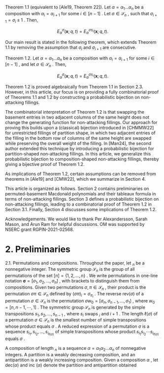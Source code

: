 Theorem 1.1 (equivalent to [Ale19, Theorem 22]). Let $\alpha = \alpha _ { 1 } \ldots \alpha _ { n }$ be a composition with $\alpha _ { i } = \alpha _ { i + 1 }$ for some $i \in [ n - 1 ]$ . Let $\sigma \in \mathcal S _ { n }$ , such that $\sigma _ { i + 1 } = \sigma _ { i } \pm 1$ . Then,

$$
E _ { \alpha } ^ { \sigma } ( \mathbf { x } ; q , t ) = E _ { \alpha } ^ { \sigma s _ { i } } ( \mathbf { x } ; q , t ) .
$$

Our main result is stated in the following theorem, which extends Theorem 1.1 by removing the assumption that $\sigma _ { i }$ and $\sigma _ { i + 1 }$ are consecutive.

Theorem 1.2. Let $\alpha = \alpha _ { 1 } \ldots \alpha _ { n }$ be a composition with $\alpha _ { i } = \alpha _ { i + 1 }$ for some $i \in [ n - 1 ]$ , and let $\sigma \in \mathcal S _ { n }$ . Then,

$$
E _ { \alpha } ^ { \sigma } ( \mathbf { x } ; q , t ) = E _ { \alpha } ^ { \sigma s _ { i } } ( \mathbf { x } ; q , t ) .
$$

Theorem 1.2 is proved algebraically from Theorem 1.1 in Section 2.3. However, in this article, our focus is on providing a fully combinatorial proof of Theorems 1.1 and 1.2 by constructing a probabilistic bijection on non-attacking fillings.

The combinatorial interpretation of Theorem 1.2 is that swapping the basement entries in two adjacent columns of the same height does not change the generating function for non-attacking fillings. Our approach for proving this builds upon a (classical) bijection introduced in [CHMMW22] for unrestricted fillings of partition shape, in which two adjacent entries of the filling in the bottom row of columns of the same height are swapped while preserving the overall weight of the filling. In [Man24], the second author extended this technique by introducing a probabilistic bijection for partition-shaped non-attacking fillings. In this article, we generalize this probabilistic bijection to composition-shaped non-attacking fillings, thereby giving a bijective proof of Theorem 1.2.

As implications of Theorem 1.2, certain assumptions can be removed from theorems in [Ale19] and [CMW22], which we summarize in Section 4.

This article is organized as follows. Section 2 contains preliminaries on permuted-basement Macdonald polynomials and their tableaux formula in terms of non-attacking fillings. Section 3 defines a probabilistic bijection on non-attacking fillings, leading to a combinatorial proof of Theorem 1.2 in Section 3.1. Finally, Section 4 discusses some implications of Theorem 1.2.

Acknowledgements. We would like to thank Per Alexandersson, Sarah Mason, and Arun Ram for helpful discussions. OM was supported by NSERC grant RGPIN-2021-02568.

# 2. Preliminaries

2.1. Permutations and compositions. Throughout the paper, let $_ n$ be a nonnegative integer. The symmetric group $\mathcal { S } _ { n }$ is the group of all permutations of the set $[ n ] = \{ 1 , 2 , \dots , n \}$ . We write permutations in one-line notation $\boldsymbol { \sigma } = [ \sigma _ { 1 } , \sigma _ { 2 } , \ldots , \sigma _ { n } ]$ , with brackets to distinguish them from compositions. Given two permutations $\sigma , \pi \in \mathcal S _ { n }$ , their product is the permutation $\sigma \pi \in \mathcal S _ { n }$ defined by $( \sigma { \pi } ) _ { i } = \sigma _ { { \pi } _ { i } }$ . The reverse $\mathsf { r e v } ( \sigma )$ of a permutation $\sigma \in \mathcal S _ { n }$ is the permutation $\sigma w _ { 0 } = [ \sigma _ { n } , \sigma _ { n - 1 } , . . . , \sigma _ { 1 } ]$ , where $w _ { 0 } = [ n , n - 1 , \cdots , 1 ]$ . The symmetric group $\mathcal { S } _ { n }$ is generated by the simple transpositions $s _ { 1 } , s _ { 2 } , \ldots , s _ { n - 1 }$ , where $s _ { i }$ swaps $_ i$ and $i + 1$ . The length $\ell ( \sigma )$ of a permutation $\sigma \in \mathcal S _ { n }$ is the smallest number of simple transpositions whose product equals $\sigma$ . A reduced expression of a permutation $\sigma$ is a sequence $s _ { i _ { 1 } } , s _ { i _ { 2 } } , \ldots , s _ { i _ { \ell ( \sigma ) } }$ of simple transpositions whose product $s _ { i _ { 1 } } s _ { i _ { 2 } } \cdots s _ { i _ { \ell ( \sigma ) } }$ equals $\sigma$ .

A composition of length $_ n$ is a sequence $\alpha = \alpha _ { 1 } \alpha _ { 2 } \ldots \alpha _ { n }$ of nonnegative integers. A partition is a weakly decreasing composition, and an antipartition is a weakly increasing composition. Given a composition $\alpha$ , let ${ \mathsf { d e c } } ( \alpha )$ and inc $( \alpha )$ denote the partition and antipartition obtained